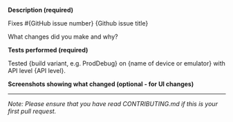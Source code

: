 **Description (required)**

Fixes #{GitHub issue number} {Github issue title}

What changes did you make and why?

**Tests performed (required)**

Tested {build variant, e.g. ProdDebug} on {name of device or emulator} with API level {API level}.

**Screenshots showing what changed (optional - for UI changes)**


---

_Note: Please ensure that you have read CONTRIBUTING.md if this is your first pull request._

